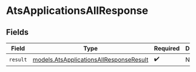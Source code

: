 # AtsApplicationsAllResponse


## Fields

| Field                                                                                    | Type                                                                                     | Required                                                                                 | Description                                                                              |
| ---------------------------------------------------------------------------------------- | ---------------------------------------------------------------------------------------- | ---------------------------------------------------------------------------------------- | ---------------------------------------------------------------------------------------- |
| `result`                                                                                 | [models.AtsApplicationsAllResponseResult](../models/atsapplicationsallresponseresult.md) | :heavy_check_mark:                                                                       | N/A                                                                                      |
